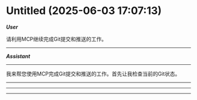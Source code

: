 <!-- Generated by SpecStory -->

# Untitled (2025-06-03 17:07:13)

_**User**_

请利用MCP继续完成Git提交和推送的工作。

---

_**Assistant**_



---

我来帮您使用MCP完成Git提交和推送的工作。首先让我检查当前的Git状态。

---



---



---

